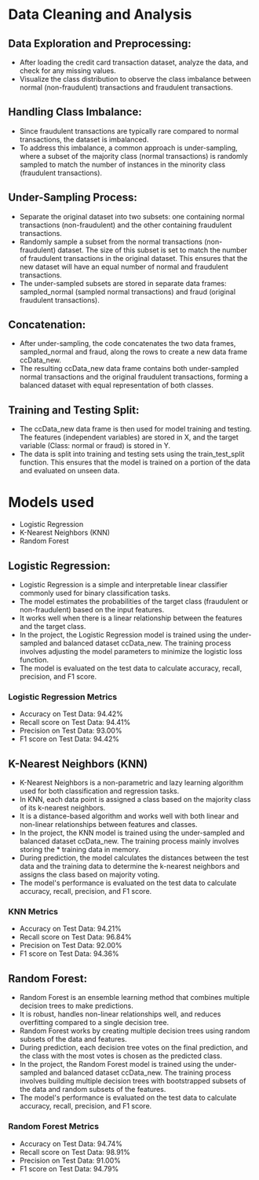 # Data Cleaning and Analysis

## Data Exploration and Preprocessing:

* After loading the credit card transaction dataset, analyze the data, and check for any missing values.
* Visualize the class distribution to observe the class imbalance between normal (non-fraudulent) transactions and fraudulent transactions.

## Handling Class Imbalance:

* Since fraudulent transactions are typically rare compared to normal transactions, the dataset is imbalanced.
* To address this imbalance, a common approach is under-sampling, where a subset of the majority class (normal transactions) is randomly sampled to match the number of instances in the minority class (fraudulent transactions).

## Under-Sampling Process:

* Separate the original dataset into two subsets: one containing normal transactions (non-fraudulent) and the other containing fraudulent transactions.
* Randomly sample a subset from the normal transactions (non-fraudulent) dataset. The size of this subset is set to match the number of fraudulent transactions in the original dataset. This ensures that the new dataset will have an equal number of normal and fraudulent transactions.
* The under-sampled subsets are stored in separate data frames: sampled_normal (sampled normal transactions) and fraud (original fraudulent transactions).

## Concatenation:

* After under-sampling, the code concatenates the two data frames, sampled_normal and fraud, along the rows to create a new data frame ccData_new.
* The resulting ccData_new data frame contains both under-sampled normal transactions and the original fraudulent transactions, forming a balanced dataset with equal representation of both classes.

## Training and Testing Split:

* The ccData_new data frame is then used for model training and testing. The features (independent variables) are stored in X, and the target variable (Class: normal or fraud) is stored in Y.
* The data is split into training and testing sets using the train_test_split function. This ensures that the model is trained on a portion of the data and evaluated on unseen data.


# Models used

* Logistic Regression
* K-Nearest Neighbors (KNN)
* Random Forest

## Logistic Regression:
* Logistic Regression is a simple and interpretable linear classifier commonly used for binary classification tasks.
* The model estimates the probabilities of the target class (fraudulent or non-fraudulent) based on the input features.
* It works well when there is a linear relationship between the features and the target class.
* In the project, the Logistic Regression model is trained using the under-sampled and balanced dataset ccData_new. The training process involves adjusting the model parameters to minimize the logistic loss function.
* The model is evaluated on the test data to calculate accuracy, recall, precision, and F1 score.

### Logistic Regression Metrics

* Accuracy on Test Data: 94.42%
* Recall score on Test Data: 94.41%
* Precision on Test Data: 93.00%
* F1 score on Test Data: 94.42%

## K-Nearest Neighbors (KNN)
* K-Nearest Neighbors is a non-parametric and lazy learning algorithm used for both classification and regression tasks.
* In KNN, each data point is assigned a class based on the majority class of its k-nearest neighbors.
* It is a distance-based algorithm and works well with both linear and non-linear relationships between features and classes.
* In the project, the KNN model is trained using the under-sampled and balanced dataset ccData_new. The training process mainly involves storing the * training data in memory.
* During prediction, the model calculates the distances between the test data and the training data to determine the k-nearest neighbors and assigns the class based on majority voting.
* The model's performance is evaluated on the test data to calculate accuracy, recall, precision, and F1 score.

### KNN Metrics
* Accuracy on Test Data: 94.21%
* Recall score on Test Data: 96.84%
* Precision on Test Data: 92.00%
* F1 score on Test Data: 94.36%

## Random Forest:

* Random Forest is an ensemble learning method that combines multiple decision trees to make predictions.
* It is robust, handles non-linear relationships well, and reduces overfitting compared to a single decision tree.
* Random Forest works by creating multiple decision trees using random subsets of the data and features.
* During prediction, each decision tree votes on the final prediction, and the class with the most votes is chosen as the predicted class.
* In the project, the Random Forest model is trained using the under-sampled and balanced dataset ccData_new. The training process involves building multiple decision trees with bootstrapped subsets of the data and random subsets of the features.
* The model's performance is evaluated on the test data to calculate accuracy, recall, precision, and F1 score.

### Random Forest Metrics

* Accuracy on Test Data: 94.74%
* Recall score on Test Data: 98.91%
* Precision on Test Data: 91.00%
* F1 score on Test Data: 94.79%
